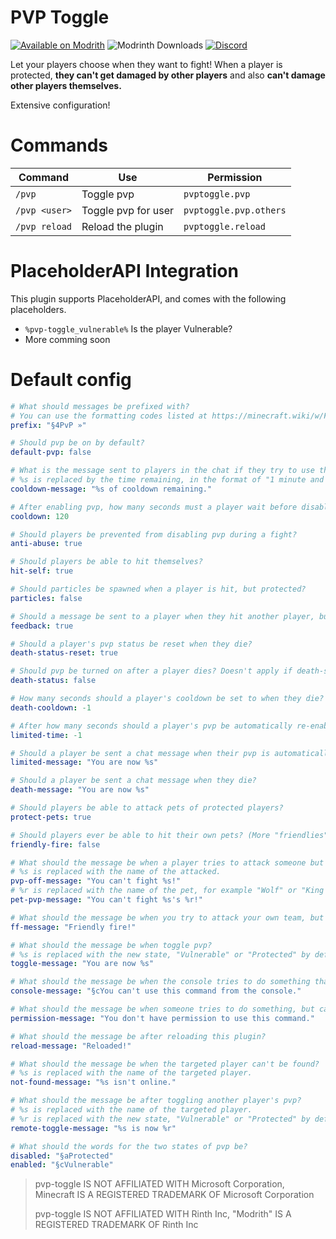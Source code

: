# PVP Toggle
[![Available on Modrith](https://img.shields.io/badge/available-on_modrinth-green)](https://modrinth.com/plugin/pvp-toggle)
![Modrinth Downloads](https://img.shields.io/modrinth/dt/XIb24zNt)
[![Discord](https://img.shields.io/discord/790676398602715208)](https://discord.gg/HAS9rmcWZF)

Let your players choose when they want to fight! When a player is protected, **they can't get damaged by other players** and also **can't damage other players themselves.**

Extensive configuration!

# Commands
 
| Command       | Use                 | Permission             |
|---------------|---------------------|------------------------|
| `/pvp`        | Toggle pvp          | `pvptoggle.pvp`        |
| `/pvp <user>` | Toggle pvp for user | `pvptoggle.pvp.others` |
| `/pvp reload` | Reload the plugin   | `pvptoggle.reload`     |

# PlaceholderAPI Integration
This plugin supports PlaceholderAPI, and comes with the following placeholders.
- `%pvp-toggle_vulnerable%` Is the player Vulnerable?
- More comming soon

# Default config
```yml
# What should messages be prefixed with?
# You can use the formatting codes listed at https://minecraft.wiki/w/Formatting_codes#Color_codes
prefix: "§4PvP »"

# Should pvp be on by default?
default-pvp: false

# What is the message sent to players in the chat if they try to use the pvp command while on cooldown?
# %s is replaced by the time remaining, in the format of "1 minute and 32 seconds" or "32 seconds"
cooldown-message: "%s of cooldown remaining."

# After enabling pvp, how many seconds must a player wait before disabling it?
cooldown: 120

# Should players be prevented from disabling pvp during a fight?
anti-abuse: true

# Should players be able to hit themselves?
hit-self: true

# Should particles be spawned when a player is hit, but protected?
particles: false

# Should a message be sent to a player when they hit another player, but fail because that player is protected?
feedback: true

# Should a player's pvp status be reset when they die?
death-status-reset: true

# Should pvp be turned on after a player dies? Doesn't apply if death-status-reset is false.
death-status: false

# How many seconds should a player's cooldown be set to when they die? -1 to disable.
death-cooldown: -1

# After how many seconds should a player's pvp be automatically re-enabled? -1 to disable.
limited-time: -1

# Should a player be sent a chat message when their pvp is automatically re-enabled?
limited-message: "You are now %s"

# Should a player be sent a chat message when they die?
death-message: "You are now %s"

# Should players be able to attack pets of protected players?
protect-pets: true

# Should players ever be able to hit their own pets? (More "friendlies" coming soon)
friendly-fire: false

# What should the message be when a player tries to attack someone but fails because they're protected?
# %s is replaced with the name of the attacked.
pvp-off-message: "You can't fight %s!"
# %r is replaced with the name of the pet, for example "Wolf" or "King George II."
pet-pvp-message: "You can't fight %s's %r!"

# What should the message be when you try to attack your own team, but fail because friendly-fire is false?
ff-message: "Friendly fire!"

# What should the message be when toggle pvp?
# %s is replaced with the new state, "Vulnerable" or "Protected" by default.
toggle-message: "You are now %s"

# What should the message be when the console tries to do something that only players can do?
console-message: "§cYou can't use this command from the console."

# What should the message be when someone tries to do something, but can't because they don't have permission to?
permission-message: "You don't have permission to use this command."

# What should the message be after reloading this plugin?
reload-message: "Reloaded!"

# What should the message be when the targeted player can't be found?
# %s is replaced with the name of the targeted player.
not-found-message: "%s isn't online."

# What should the message be after toggling another player's pvp?
# %s is replaced with the name of the targeted player.
# %r is replaced with the new state, "Vulnerable" or "Protected" by default.
remote-toggle-message: "%s is now %r"

# What should the words for the two states of pvp be?
disabled: "§aProtected"
enabled: "§cVulnerable"
```

> pvp-toggle IS NOT AFFILIATED WITH Microsoft Corporation, Minecraft IS A REGISTERED TRADEMARK OF Microsoft Corporation
> 
> pvp-toggle IS NOT AFFILIATED WITH Rinth Inc, "Modrith" IS A REGISTERED TRADEMARK OF Rinth Inc

